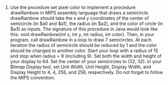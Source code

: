 1. Use the procedure set pixel color to implement a procedure drawRainbow in
MIPS assembly language that draws a semicircle. drawRainbow should take the x
and y coordinates of the center of semicircle (in $a0 and $a1), the radius (in $a2),
and the color of circle (in $a3) as inputs.
The signature of this procedure in Java would look like this: void drawRainbow(int
x, int y, int radius, int color).
Then, in your program, call drawRainbow in a loop to draw 7 semicircles. At each
iteration the radius of semicircle should be reduced by 1 and the color should be
changed to another color. Start your loop with a radius of 15 and stop when radius
= 9 (including 9). Set both the width and height of your display to 64. Set the
center of your semicircles to (32, 32).
In your Bitmap Display tool, set Unit Width, Unit Height, Display Width, and
Display Height to 4, 4, 256, and 256, respectively. Do not forget to follow the MIPS
convention.
